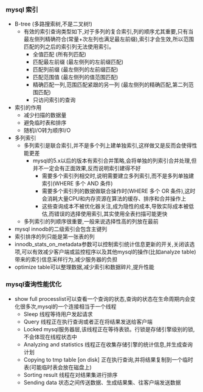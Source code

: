 ### mysql 索引

- B-tree (多路搜索树,不是二叉树!)
  - 有效的索引查询类型如下,对于多列的复合索引,列的顺序尤其重要,只有当最左侧列精确符合(常量+次左列也满足最左前缀),索引才会生效,所以范围匹配的列之后的索引列无法使用索引。
    - 全值匹配 (所有列匹配)
    - 匹配最左前缀 (最左侧列的左前缀匹配)
    - 匹配列前缀 (最左侧列的左前缀匹配)
    - 匹配范围值 (最左侧列的值范围匹配)
    - 精确匹配一列,范围匹配紧跟的另一列 (最左侧列的精确匹配,第二列范围匹配)
    - 只访问索引的查询
- 索引的作用
  - 减少扫描的数据量
  - 避免临时表和排序
  - 随机I/O转为顺序I/O
- 多列索引
  - 多列索引是联合索引,并不是多个列上建单独索引,这样做又是反而会使得性能更差
    - mysql的5.x以后的版本有索引合并策略,会将单独的列索引合并处理,但并不一定会有正面效果,反而说明索引建得不好
      - 需要多个索引列相交时,说明需要建立多列索引,而不是多列单独建索引(WHERE 多个 AND 条件)
      - 需要多个索引列的数据做联合操作时(WHERE 多个 OR 条件),这时会消耗大量CPU和内存资源在算法的缓存、排序和合并操作上
      - 这些查询成本不被优化器关注,成为隐性的成本,导致实际成本被低估,而错误的选择使用索引,其实使用全表扫描可能更快
  - 多列索引的列顺序很重要,一般来说选择性高的列放在最前
- mysql innodb的二级索引会包含主键列
- 索引排序的列只能是第一张表的列
- innodb_stats_on_metadata参数可以控制索引统计信息更新的开关,关闭该选项,可以有效减少客户端或监控程序以及其他mysql的操作(比如analyze table)带来的索引信息采样行为,减少服务器的负担
- optimize table可以整理数据,减少索引和数据碎片,提升性能

### mysql查询性能优化

- show full processlist可以查看一个查询的状态,查询的状态在生命周期内会变化很多次,mysql的一个连接相当于一个线程
  - Sleep 线程等待用户发起请求
  - Query 线程正在执行查询或者正在将结果发送给客户端
  - Locked mysql服务器层,该线程正在等待表锁。行锁是存储引擎级别的锁,不会体现在线程状态中
  - Analyzing and statistics 线程正在收集存储引擎的统计信息,并生成查询计划
  - Copying to tmp table [on disk] 正在执行查询,并将结果复制到一个临时表(可能临时表会放在磁盘上)
  - Sorting result 线程在对结果集进行排序
  - Sending data 状态之间传送数据、生成结果集、往客户端发送数据